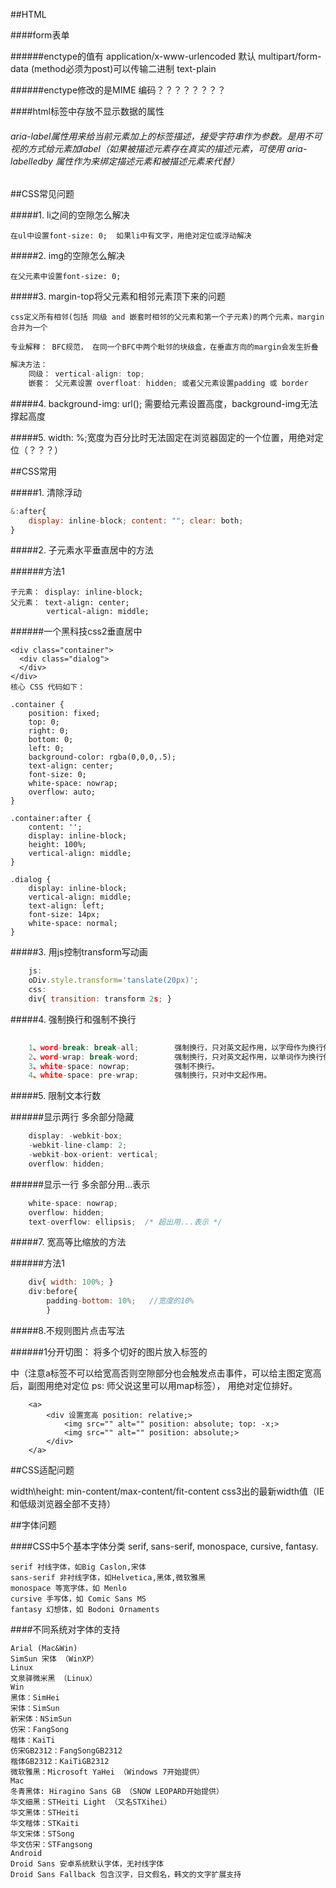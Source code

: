 ##HTML

####form表单

######enctype的值有
    application/x-www-urlencoded    默认
    multipart/form-data             (method必须为post)可以传输二进制
    text-plain                      

######enctype修改的是MIME 编码？？？？？？？？


####html标签中存放不显示数据的属性

###### aria-label属性用来给当前元素加上的标签描述，接受字符串作为参数。是用不可视的方式给元素加label（如果被描述元素存在真实的描述元素，可使用 aria-labelledby 属性作为来绑定描述元素和被描述元素来代替）

  <div aria-label="user.age"></div>


##CSS常见问题

#####1. li之间的空隙怎么解决

    在ul中设置font-size: 0;  如果li中有文字，用绝对定位或浮动解决

#####2. img的空隙怎么解决

    在父元素中设置font-size: 0;


#####3. margin-top将父元素和相邻元素顶下来的问题

    css定义所有相邻(包括 同级 and 嵌套时相邻的父元素和第一个子元素)的两个元素，margin合并为一个

    专业解释： BFC规范， 在同一个BFC中两个毗邻的块级盒，在垂直方向的margin会发生折叠

```javascript
解决方法：
    同级： vertical-align: top;
    嵌套： 父元素设置 overfloat: hidden; 或者父元素设置padding 或 border

```

#####4. background-img: url(); 需要给元素设置高度，background-img无法撑起高度

#####5. width: %;宽度为百分比时无法固定在浏览器固定的一个位置，用绝对定位（？？？）




##CSS常用

#####1. 清除浮动
```javascript
&:after{
    display: inline-block; content: ""; clear: both;
}
```

#####2. 子元素水平垂直居中的方法

######方法1

    子元素： display: inline-block;
    父元素： text-align: center;
            vertical-align: middle;


######一个黑科技css2垂直居中

    <div class="container">
      <div class="dialog">
      </div>
    </div>
    核心 CSS 代码如下：

    .container {
        position: fixed;
        top: 0;
        right: 0;
        bottom: 0;
        left: 0;
        background-color: rgba(0,0,0,.5);
        text-align: center;
        font-size: 0;
        white-space: nowrap;
        overflow: auto;
    }

    .container:after {
        content: '';
        display: inline-block;
        height: 100%;
        vertical-align: middle;
    }

    .dialog {
        display: inline-block;
        vertical-align: middle;
        text-align: left;
        font-size: 14px;
        white-space: normal;
    } 


#####3. 用js控制transform写动画

```javascript
    js:
    oDiv.style.transform='tanslate(20px)';
    css:
    div{ transition: transform 2s; }
```

#####4. 强制换行和强制不换行

```javascript
    
    1、word-break: break-all;        强制换行，只对英文起作用，以字母作为换行依据。
    2、word-wrap: break-word;        强制换行，只对英文起作用，以单词作为换行依据。
    3、white-space: nowrap;          强制不换行。
    4、white-space: pre-wrap;        强制换行，只对中文起作用。

```

#####5. 限制文本行数

######显示两行 多余部分隐藏

```javascript
    display: -webkit-box;
    -webkit-line-clamp: 2;
    -webkit-box-orient: vertical;
    overflow: hidden;
```
######显示一行 多余部分用...表示

```javascript
    white-space: nowrap;
    overflow: hidden;
    text-overflow: ellipsis;  /* 超出用...表示 */
```

#####7. 宽高等比缩放的方法

######方法1

```javascript
    div{ width: 100%; }
    div:before{
        padding-bottom: 10%;   //宽度的10%
        }
```

#####8.不规则图片点击写法

######1分开切图： 将多个切好的图片放入<a>标签的<div>中（注意a标签不可以给宽高否则空隙部分也会触发点击事件，可以给主图定宽高后，副图用绝对定位 ps: 师父说这里可以用map标签）， 用绝对定位排好。

        <a>
            <div 设置宽高 position: relative;>
                <img src="" alt="" position: absolute; top: -x;>
                <img src="" alt="" position: absolute;>
            </div>
        </a>



##CSS适配问题

width\height: min-content/max-content/fit-content
css3出的最新width值（IE和低级浏览器全部不支持）


##字体问题

####CSS中5个基本字体分类
    serif, sans-serif, monospace, cursive, fantasy.

    serif 衬线字体，如Big Caslon,宋体
    sans-serif 非衬线字体，如Helvetica,黑体,微软雅黑
    monospace 等宽字体，如 Menlo
    cursive 手写体，如 Comic Sans MS
    fantasy 幻想体，如 Bodoni Ornaments

####不同系统对字体的支持

    Arial (Mac&Win)
    SimSun 宋体 （WinXP）
    Linux
    文泉驿微米黑 （Linux）
    Win
    黑体：SimHei
    宋体：SimSun
    新宋体：NSimSun
    仿宋：FangSong
    楷体：KaiTi
    仿宋GB2312：FangSongGB2312
    楷体GB2312：KaiTiGB2312
    微软雅黑：Microsoft YaHei （Windows 7开始提供）
    Mac
    冬青黑体: Hiragino Sans GB （SNOW LEOPARD开始提供）
    华文细黑：STHeiti Light （又名STXihei）
    华文黑体：STHeiti
    华文楷体：STKaiti
    华文宋体：STSong
    华文仿宋：STFangsong
    Android
    Droid Sans 安卓系统默认字体，无衬线字体
    Droid Sans Fallback 包含汉字，日文假名，韩文的文字扩展支持

